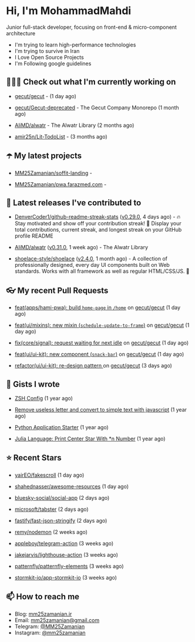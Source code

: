 # Hi, I'm MohammadMahdi

Junior full-stack developer, focusing on front-end & micro-component architecture

- I'm trying to learn high-performance technologies
- I'm trying to survive in Iran
- I Love Open Source Projects
- I'm Following google guidelines

## 👨🏻‍💻 Check out what I'm currently working on



- [gecut/gecut](https://github.com/gecut/gecut) -  (1 day ago)

- [gecut/Gecut-deprecated](https://github.com/gecut/Gecut-deprecated) - The Gecut Company Monorepo (1 month ago)

- [AliMD/alwatr](https://github.com/AliMD/alwatr) - The Alwatr Library (2 months ago)

- [amir25n/Lit-TodoList](https://github.com/amir25n/Lit-TodoList) -  (3 months ago)

## ☂️ My latest projects



- [MM25Zamanian/soffit-landing](https://github.com/MM25Zamanian/soffit-landing) - 

- [MM25Zamanian/pwa.farazmed.com](https://github.com/MM25Zamanian/pwa.farazmed.com) - 

## 🎉 Latest releases I've contributed to



- [DenverCoder1/github-readme-streak-stats](https://github.com/DenverCoder1/github-readme-streak-stats) ([v0.29.0](https://github.com/DenverCoder1/github-readme-streak-stats/releases/tag/v0.29.0), 4 days ago) - 🔥 Stay motivated and show off your contribution streak! 🌟 Display your total contributions, current streak, and longest streak on your GitHub profile README

- [AliMD/alwatr](https://github.com/AliMD/alwatr) ([v0.31.0](https://github.com/AliMD/alwatr/releases/tag/v0.31.0), 1 week ago) - The Alwatr Library

- [shoelace-style/shoelace](https://github.com/shoelace-style/shoelace) ([v2.4.0](https://github.com/shoelace-style/shoelace/releases/tag/v2.4.0), 1 month ago) - A collection of professionally designed, every day UI components built on Web standards. Works with all framework as well as regular HTML/CSS/JS. 🥾

## 👓 My recent Pull Requests



- [feat(apps/hami-pwa): build `home-page` in `/home`](https://github.com/gecut/gecut/pull/109) on [gecut/gecut](https://github.com/gecut/gecut) (1 day ago)

- [feat(ui/mixins): new mixin (`schedule-update-to-frame`)](https://github.com/gecut/gecut/pull/108) on [gecut/gecut](https://github.com/gecut/gecut) (1 day ago)

- [fix(core/signal): request waiting for next idle](https://github.com/gecut/gecut/pull/107) on [gecut/gecut](https://github.com/gecut/gecut) (1 day ago)

- [feat(ui/ui-kit): new component (`snack-bar`)](https://github.com/gecut/gecut/pull/106) on [gecut/gecut](https://github.com/gecut/gecut) (1 day ago)

- [refactor(ui/ui-kit): re-design pattern ](https://github.com/gecut/gecut/pull/101) on [gecut/gecut](https://github.com/gecut/gecut) (3 days ago)

## 📓 Gists I wrote



- [ZSH Config](https://gist.github.com/fc1960135cf54fd5fae966c637455ffe) (1 year ago)

- [Remove useless letter and convert to simple text with javascript](https://gist.github.com/2249ec3b4dfe1de7693d6412beeba5a0) (1 year ago)

- [Python Application Starter](https://gist.github.com/0d120f8dde7a95ad33bc1fa160975df6) (1 year ago)

- [Julia Language: Print Center Star With *n Number](https://gist.github.com/b04a84f77b7946162c81409eeae904ad) (1 year ago)

## ⭐ Recent Stars



- [yairEO/fakescroll](https://github.com/yairEO/fakescroll) (1 day ago)

- [shahednasser/awesome-resources](https://github.com/shahednasser/awesome-resources) (1 day ago)

- [bluesky-social/social-app](https://github.com/bluesky-social/social-app) (2 days ago)

- [microsoft/tabster](https://github.com/microsoft/tabster) (2 days ago)

- [fastify/fast-json-stringify](https://github.com/fastify/fast-json-stringify) (2 days ago)

- [remy/nodemon](https://github.com/remy/nodemon) (2 weeks ago)

- [appleboy/telegram-action](https://github.com/appleboy/telegram-action) (3 weeks ago)

- [jakejarvis/lighthouse-action](https://github.com/jakejarvis/lighthouse-action) (3 weeks ago)

- [patternfly/patternfly-elements](https://github.com/patternfly/patternfly-elements) (3 weeks ago)

- [stormkit-io/app-stormkit-io](https://github.com/stormkit-io/app-stormkit-io) (3 weeks ago)

## 📫 How to reach me

- Blog: [mm25zamanian.ir](https://mm25zamanian.ir)
- Email: [mm25zamanian@gmail.com](mailto://mm25zamanian@gmail.com)
- Telegram: [@MM25Zamanian](https://t.me/MM25Zamanian)
- Instagram: [@mm25zamanian](https://instagram.com/mm25zamanian)
